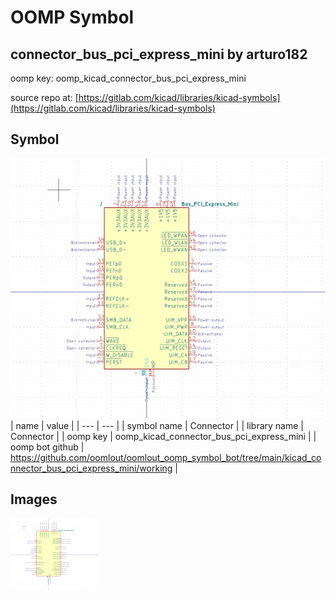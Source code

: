 # OOMP Symbol  
## connector_bus_pci_express_mini  by arturo182  
  
oomp key: oomp_kicad_connector_bus_pci_express_mini  
  
source repo at: [https://gitlab.com/kicad/libraries/kicad-symbols](https://gitlab.com/kicad/libraries/kicad-symbols)  
## Symbol  
  
[![working.png](working_600.png)](working.png)  
| name | value | 
| --- | --- | 
| symbol name | Connector | 
| library name | Connector | 
| oomp key | oomp_kicad_connector_bus_pci_express_mini | 
| oomp bot github | https://github.com/oomlout/oomlout_oomp_symbol_bot/tree/main/kicad_connector_bus_pci_express_mini/working | 
## Images  
  
[![working.png](working_140.png)](working.png)  
